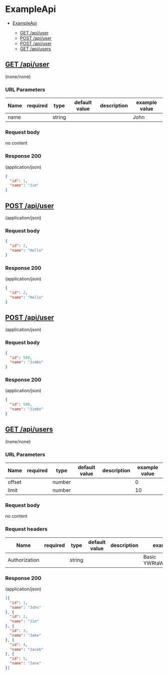 # ExampleApi

* [ExampleApi](#exampleapi)

    *  [GET /api/user](#get-apiuser)  
    *  [POST /api/user](#post-apiuser)  
    *  [POST /api/user](#post-apiuser)  
    *  [GET /api/users](#get-apiusers)  



##  [GET /api/user](#get-apiuser) 
(none/none)


### URL Parameters
Name        | required | type     | default value | description | example value
--- | ---  | --- | --- | --- | ---
 name | | string | | | John
    


### Request body

no content



### Response 200
(application/json)

```json
{
  "id": 1,
  "name": "Jim"
}
```


##  [POST /api/user](#post-apiuser) 
(application/json)



### Request body

```json
{
  "id": 2,
  "name": "Hello"
}
```



### Response 200
(application/json)

```json
{
  "id": 2,
  "name": "Hello"
}
```


##  [POST /api/user](#post-apiuser) 
(application/json)



### Request body

```json
{
  "id": 500,
  "name": "Jimbo"
}
```



### Response 200
(application/json)

```json
{
  "id": 500,
  "name": "Jimbo"
}
```


##  [GET /api/users](#get-apiusers) 
(none/none)


### URL Parameters
Name        | required | type     | default value | description | example value
--- | ---  | --- | --- | --- | ---
 offset | | number | | | 0
     limit | | number | | | 10
    


### Request body

no content


### Request headers
Name        | required | type     | default value | description | example value
--- | ---  | --- | --- | --- | ---
 Authorization | | string | | | Basic YWRtaW46YWRtaW4=
    


### Response 200
(application/json)

```json
[{
  "id": 1,
  "name": "John"
}, {
  "id": 2,
  "name": "Jim"
}, {
  "id": 3,
  "name": "Jake"
}, {
  "id": 4,
  "name": "Jacob"
}, {
  "id": 5,
  "name": "Jane"
}]
```

